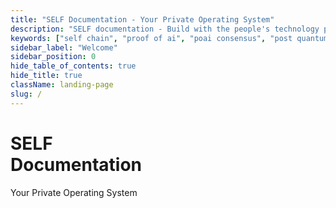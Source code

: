 ```yaml
---
title: "SELF Documentation - Your Private Operating System"
description: "SELF documentation - Build with the people's technology platform featuring SELF Chain blockchain with Proof-of-AI consensus, post-quantum cryptography, and human-centric design. Open-source infrastructure for your private digital universe, privacy-first applications, and decentralized AI validation."
keywords: ["self chain", "proof of ai", "poai consensus", "post quantum blockchain", "self sovereign technology", "decentralized ai", "people's blockchain", "privacy first", "color marker system", "hybrid cloud blockchain", "ai validator", "human rights technology", "web3 operating system", "blockchain super app"]
sidebar_label: "Welcome"
sidebar_position: 0
hide_table_of_contents: true
hide_title: true
className: landing-page
slug: /
---
```


<div className="hero-section-wrapper">
  <div className="hero-section">
    <div className="hero-content">
      <h1 className="hero-title">SELF<br />Documentation</h1>
      <p className="hero-tagline">Your Private Operating System</p>
    </div>
  </div>
</div>

